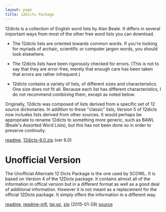 ```yaml
---
layout: page
title: 12Dicts Package
---
```


12dicts is a collection of English word lists by Alan Beale. It
differs in several important ways from most of the other free word
lists you can download.

* The 12dicts lists are oriented towards common words. If you're
  looking for myriads of archaic, scientific or computer jargon words,
  you should look elsewhere.

* The 12dicts lists have been rigorously checked for errors. (This is
  not to say that they are error-free, merely that enough care has
  been taken that errors are rather infrequent.)

* 12dicts contains a variety of lists, of different sizes and
  characteristics. One size does not fit all. Because each list has
  different characteristics, I do not recommend combining them, except
  as noted below.

Originally, 12dicts was composed of lists derived from a specific set
of 12 source dictionaries. In addition to these "classic" lists,
Version 5 of 12dicts now includes lists derived from other sources. It
would perhaps be appropriate to rename 12dicts to something more
generic, such as BAWL (Beale's Assorted Word Lists), but this has not been
done so in order to preserve continuity.

<a href="/12dicts-readme">readme</a>, 
<a href="http://downloads.sourceforge.net/wordlist/12dicts-6.0.zip">12dicts-6.0.zip</a> (ver 6.0)

# Unofficial Version

The Unofficial Alternate 12 Dicts Package is the one used by SCOWL. It
is based on Version 4 of the 12Dicts package.  It contains almost all
of the information in offical version but in a different format as
well as a good deal of additional information. However it is not meant
as a replacement for the official 12Dicts package. It simply offers
the information in a different way.

<a href="/alt12dicts-readme">readme</a>,
<a href="/alt12dicts-infl-readme">readme-infl</a>,
<a href="http://downloads.sourceforge.net/wordlist/alt12dicts-2015.01.28.tar.gz">tar.gz</a>,
<a href="http://downloads.sourceforge.net/wordlist/alt12dicts-2015.01.28.zip">zip</a>
(2015-01-28) 
[source](http://github.com/kevina/wordlist)        




